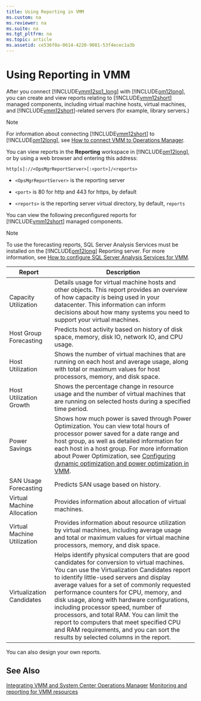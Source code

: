 ```yaml
---
title: Using Reporting in VMM
ms.custom: na
ms.reviewer: na
ms.suite: na
ms.tgt_pltfrm: na
ms.topic: article
ms.assetid: ce536f0a-0614-4220-9081-53f4ecec1a3b
---
```

# Using Reporting in VMM
After you connect [!INCLUDE[vmm12sp1_long](../Token/vmm12sp1_long_md.md)] with [!INCLUDE[om12long](../Token/om12long_md.md)], you can create and view reports relating to [!INCLUDE[vmm12short](../Token/vmm12short_md.md)] managed components, including virtual machine hosts, virtual machines, and [!INCLUDE[vmm12short](../Token/vmm12short_md.md)]\-related servers \(for example, library servers.\)

> [!NOTE]
> For information about connecting [!INCLUDE[vmm12short](../Token/vmm12short_md.md)] to [!INCLUDE[om12long](../Token/om12long_md.md)], see [How to connect VMM to Operations Manager](../Topic/How-to-connect-VMM-to-Operations-Manager.md).

You can view reports in the **Reporting** workspace in [!INCLUDE[om12long](../Token/om12long_md.md)], or by using a web browser and entering this address:

`http[s]://<OpsMgrReportServer>[:<port>]/<reports>`

-   `<OpsMgrReportServer>` is the reporting server

-   `<port>` is 80 for http and 443 for https, by default

-   `<reports>` is the reporting server virtual directory, by default, `reports`

You can view the following preconfigured reports for [!INCLUDE[vmm12short](../Token/vmm12short_md.md)] managed components.

> [!NOTE]
> To use the forecasting reports, SQL Server Analysis Services must be installed on the [!INCLUDE[om12long](../Token/om12long_md.md)] Reporting server. For more information, see [How to configure SQL Server Analysis Services for VMM](../Topic/How-to-configure-SQL-Server-Analysis-Services-for-VMM.md).

|Report|Description|
|----------|---------------|
|Capacity Utilization|Details usage for virtual machine hosts and other objects. This report provides an overview of how capacity is being used in your datacenter. This information can inform decisions about how many systems you need to support your virtual machines.|
|Host Group Forecasting|Predicts host activity based on history of disk space, memory, disk IO, network IO, and CPU usage.|
|Host Utilization|Shows the number of virtual machines that are running on each host and average usage, along with total or maximum values for host processors, memory, and disk space.|
|Host Utilization Growth|Shows the percentage change in resource usage and the number of virtual machines that are running on selected hosts during a specified time period.|
|Power Savings|Shows how much power is saved through Power Optimization. You can view total hours of processor power saved for a date range and host group, as well as detailed information for each host in a host group. For more information about Power Optimization, see [Configuring dynamic optimization and power optimization in VMM](../Topic/Configuring-dynamic-optimization-and-power-optimization-in-VMM.md).|
|SAN Usage Forecasting|Predicts SAN usage based on history.|
|Virtual Machine Allocation|Provides information about allocation of virtual machines.|
|Virtual Machine Utilization|Provides information about resource utilization by virtual machines, including average usage and total or maximum values for virtual machine processors, memory, and disk space.|
|Virtualization Candidates|Helps identify physical computers that are good candidates for conversion to virtual machines. You can use the Virtualization Candidates report to identify little\-used servers and display average values for a set of commonly requested performance counters for CPU, memory, and disk usage, along with hardware configurations, including processor speed, number of processors, and total RAM. You can limit the report to computers that meet specified CPU and RAM requirements, and you can sort the results by selected columns in the report.|

You can also design your own reports.

## See Also
[Integrating VMM and System Center Operations Manager](../Topic/Integrating-VMM-and-System-Center-Operations-Manager.md)
[Monitoring and reporting for VMM resources](../Topic/Monitoring-and-reporting-for-VMM-resources.md)

